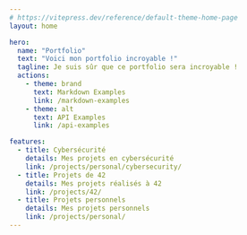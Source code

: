 ```yaml
---
# https://vitepress.dev/reference/default-theme-home-page
layout: home

hero:
  name: "Portfolio"
  text: "Voici mon portfolio incroyable !"
  tagline: Je suis sûr que ce portfolio sera incroyable !
  actions:
    - theme: brand
      text: Markdown Examples
      link: /markdown-examples
    - theme: alt
      text: API Examples
      link: /api-examples

features:
  - title: Cybersécurité
    details: Mes projets en cybersécurité
    link: /projects/personal/cybersecurity/
  - title: Projets de 42
    details: Mes projets réalisés à 42
    link: /projects/42/
  - title: Projets personnels
    details: Mes projets personnels
    link: /projects/personal/
---
```

